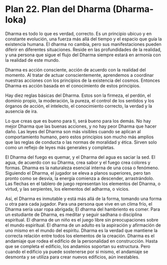 # Plan 22. Plan del Dharma (Dharma-loka)

Dharma es todo lo que es verdad, correcto. Es un principio ubicuo y en constante evolución, una fuerza más allá del tiempo y el espacio que guía la existencia humana. El dharma no cambia, pero sus manifestaciones pueden diferir en diferentes situaciones. Reside en las profundidades de la realidad, y una persona que sigue el flujo del Dharma siempre estará en armonía con la realidad de este mundo.

Dharma es acción consciente, acción de acuerdo con la realidad del momento. Al tratar de actuar conscientemente, aprendemos a coordinar nuestras acciones con los principios de la existencia del cosmos. Entonces Dharma es acción basada en el conocimiento de estos principios.

Hay diez reglas básicas del Dharma. Estos son la firmeza, el perdón, el dominio propio, la moderación, la pureza, el control de los sentidos y los órganos de acción, el intelecto, el conocimiento correcto, la verdad y la ausencia de ira.

Lo que creas que es bueno para ti, será bueno para los demás. No hay mejor Dharma que las buenas acciones, y no hay peor Dharma que hacer daño. Las leyes del Dharma son más visibles cuando se aplican al comportamiento humano, pero estos principios son mucho más amplios que las reglas de conducta o las normas de moralidad y ética. Sirven solo como un reflejo de leyes más generales y completas.

El Dharma del fuego es quemar, y el Dharma del agua es saciar la sed. El agua, de acuerdo con su Dharma, crea sabor y el fuego crea colores y formas. Dharma es la naturaleza esencial interna de una cosa o fenómeno. Siguiendo el Dharma, el jugador se eleva a planos superiores, pero tan pronto como se desvía, la energía comienza a descender, arrastrándolo. Las flechas en el tablero de juego representan los elementos del Dharma, o virtud, y las serpientes, los elementos del adharma, o vicios.

Así, el Dharma es inmutable y está más allá de la forma, tomando una forma u otra para cada jugador. Para una persona que vive en un clima frío, el Dharma sería usar ropa abrigada; El dharma del hambriento es comer. Para un estudiante de Dharma, es meditar y seguir sadhana o disciplina espiritual. El dharma de un niño es el juego libre sin preocupaciones sobre el mundo espiritual. El dharma de un adulto es la aspiración y afirmación de uno mismo en el mundo del espíritu. Dharma es la verdad que mantiene la correcta relación entre todos los elementos de la creación. Dharma es el andamiaje que rodea el edificio de la personalidad en construcción. Hasta que se completa el edificio, los andamios soportan su estructura. Pero cuando el edificio ya puede sostenerse por sí mismo, el andamiaje se desmonta y se utiliza para crear nuevos edificios, aún inestables.

